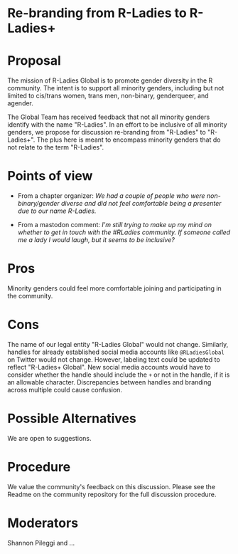 # Re-branding from R-Ladies to R-Ladies+    

# Proposal

The mission of R-Ladies Global is to promote gender diversity in the R community. The
intent is to support all minority genders, including but not limited to cis/trans 
women, trans men, non-binary, genderqueer, and agender. 

The Global Team has received feedback that not all minority genders identify with
the name "R-Ladies". In an effort to be inclusive of all minority genders, we 
propose for discussion re-branding from "R-Ladies" to "R-Ladies+". The plus here 
is meant to encompass minority genders that do not relate to the term "R-Ladies".

# Points of view

* From a chapter organizer: _We had a couple of people who were non-binary/gender diverse and did not feel comfortable being a presenter due to our name R-Ladies._

* From a mastodon comment: _I'm still trying to make up my mind on whether to get in touch with the #RLadies community. If someone called me a lady I would laugh, but it seems to be inclusive?_

# Pros 

Minority genders could feel more comfortable joining and participating in the community.

# Cons

The name of our legal entity "R-Ladies Global" would not change. Similarly, handles for
already established social media accounts like `@RLadiesGlobal` on Twitter would not change.
However, labeling text could be updated to reflect "R-Ladies+ Global". New social
media accounts would have to consider whether the handle should include the `+` or not
in the handle, if it is an allowable character. Discrepancies between handles and branding
across multiple could cause confusion.

# Possible Alternatives

We are open to suggestions.

# Procedure

We value the community's feedback on this discussion. Please see the Readme on the 
community repository for the full discussion procedure.

# Moderators

Shannon Pileggi and ...



